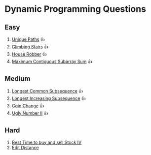# Dynamic Programming Questions

## Easy
1. [Unique Paths](https://leetcode.com/problems/unique-paths)     👍
2. [Climbing Stairs](https://leetcode.com/problems/climbing-stairs) 👍
3. [House Robber](https://leetcode.com/problems/house-robber)     👍
4. [Maximum Contiguous Subarray Sum](https://leetcode.com/problems/maximum-subarray)  👍

## Medium
1. [Longest Common Subsequence](https://leetcode.com/problems/longest-common-subsequence) 👍
2. [Longest Increasing Subsequence](https://leetcode.com/problems/longest-increasing-subsequence) 👍
3. [Coin Change](https://leetcode.com/problems/coin-change) 👍
4. [Ugly Number II](https://leetcode.com/problems/ugly-number-ii) 👍

## Hard
1. [Best Time to buy and sell Stock IV](https://leetcode.com/problems/best-time-to-buy-and-sell-stock-iv)
2. [Edit Distance](https://leetcode.com/problems/edit-distance)
